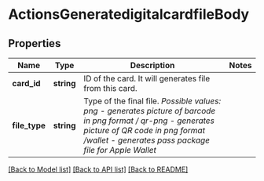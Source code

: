 # ActionsGeneratedigitalcardfileBody

## Properties
Name | Type | Description | Notes
------------ | ------------- | ------------- | -------------
**card_id** | **string** | ID of the card. It will generates file from this card. | 
**file_type** | **string** | Type of the final file. *Possible values: png - generates picture of barcode in png format / qr-png - generates picture of QR code in png format /wallet - generates pass package file for Apple Wallet* | 

[[Back to Model list]](../../README.md#documentation-for-models) [[Back to API list]](../../README.md#documentation-for-api-endpoints) [[Back to README]](../../README.md)

